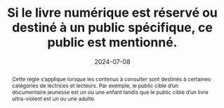 ---
N: '95'
Rubrique: Identification et contact
title: Si le livre numérique est réservé ou destiné à un public spécifique, ce public est mentionné. 
detail: 
abstract: Cette règle s’applique lorsque les contenus à consulter sont destinés à certaines catégories de lectrices et lecteurs. Par exemple, le public cible d’un documentaire jeunesse est un ou une enfant tandis que le public cible d’un livre ultra-violent est un ou une adulte.
categories: ["Informations avant consultation"]
agrege: O4095-E011
opquast: '4 095'
indiceebook: '11'
description: "Règle n° 011"
before: "010"
weight: "011"
after: "012"
actif: '1'
layout: rules
date: 2024-07-08
tags: ["", ""]
objectif: ["Éviter les déceptions", "Avertir les utilisateurs"]
Meo: ["Associer l’information de public spécifique au livre", "Faire figurer l’information de public spécifique sur la page de présentation du livre"]
Controle: ["Pour tout livre dont la consultation peut choquer ou n'être pas adaptée à une certaine catégorie de la population (mineurs, etc.), vérifier la présence d'une indication sur le public auquel le livre est destiné."]
epubcheck: 
ace: 
humancheck: true
Source: ["Opquast", "SNE"]
Referentiel: [""]
Steps: ["", ""]
pertinence: 1
---